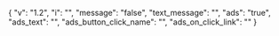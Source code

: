 {
  "v": "1.2",
  "i": "",
  "message": "false",
  "text_message": "",
  "ads": "true",
  "ads_text": "",
  "ads_button_click_name": "",
  "ads_on_click_link": ""
}
